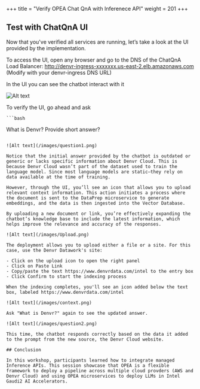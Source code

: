 +++
title = "Verify OPEA Chat QnA with Inferenece API"
weight = 201
+++
## Test with ChatQnA UI

Now that you've verified all services are running, let’s take a look at the UI provided by the implementation.

To access the UI, open any browser and go to the DNS of the ChatQnA Load Balancer: http://denvr-ingress-xxxxxxx.us-east-2.elb.amazonaws.com  (Modify with your denvr-ingress DNS URL)

In the UI you can see the chatbot interact with it

![Alt text](/images/ChatQnA_Screen.png)

To verify the UI, go ahead and ask

    ```bash
What is Denvr? Provide short answer?
```

![Alt text](/images/question1.png)
    
Notice that the initial answer provided by the chatbot is outdated or generic or lacks specific information about Denvr Cloud. This is because Denvr Cloud wasn’t part of the dataset used to train the language model. Since most language models are static—they rely on data available at the time of training.

However, through the UI, you’ll see an icon that allows you to upload relevant context information. This action initiates a process where the document is sent to the DataPrep microservice to generate embeddings, and the data is then ingested into the Vector Database.

By uploading a new document or link, you’re effectively expanding the chatbot’s knowledge base to include the latest information, which helps improve the relevance and accuracy of the responses.

![Alt text](/images/Upload.png)

The deployment allows you to upload either a file or a site. For this case, use the Denvr Datawork's site:

- Click on the upload icon to open the right panel
- Click on Paste Link
- Copy/paste the text https://www.denvrdata.com/intel to the entry box
- Click Confirm to start the indexing process

When the indexing completes, you'll see an icon added below the text box, labeled https://www.denvrdata.com/intel

![Alt text](/images/context.png)

Ask "What is Denvr?" again to see the updated answer.

![Alt text](/images/question2.png)

This time, the chatbot responds correctly based on the data it added to the prompt from the new source, the Denvr Cloud website.

## Conclusion

In this workshop, participants learned how to integrate managed Inference APIs. This session showcase that OPEA is a flexible framework to deploy a pipeline across multiple cloud provders (AWS and Denvr Cloud) and using OPEA microservices to deploy LLMs in Intel Gaudi2 AI Accelerators.